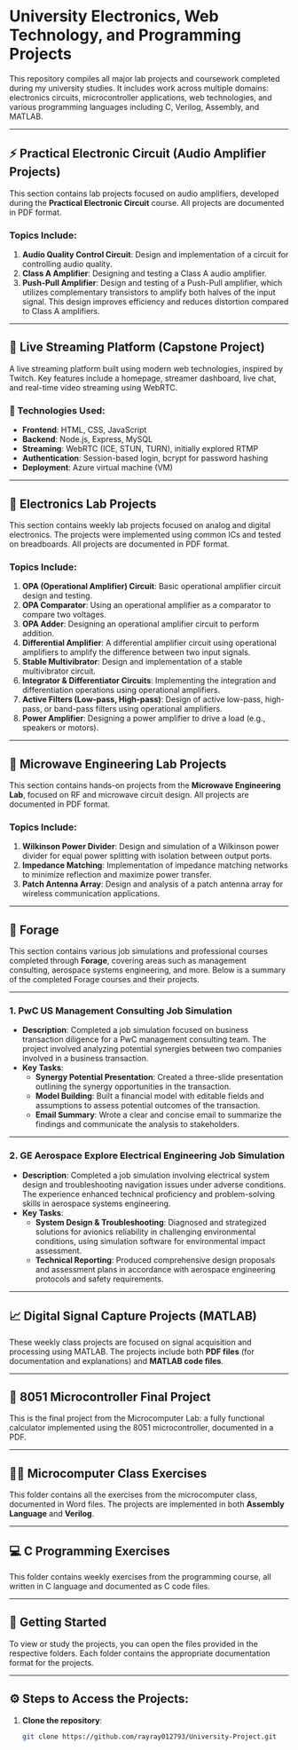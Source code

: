 # University Electronics, Web Technology, and Programming Projects

This repository compiles all major lab projects and coursework completed during my university studies. It includes work across multiple domains: electronics circuits, microcontroller applications, web technologies, and various programming languages including C, Verilog, Assembly, and MATLAB.

---

## ⚡ **Practical Electronic Circuit (Audio Amplifier Projects)**

This section contains lab projects focused on audio amplifiers, developed during the **Practical Electronic Circuit** course. All projects are documented in PDF format.

### Topics Include:
1. **Audio Quality Control Circuit**: Design and implementation of a circuit for controlling audio quality.
2. **Class A Amplifier**: Designing and testing a Class A audio amplifier.
3. **Push-Pull Amplifier**: Design and testing of a Push-Pull amplifier, which utilizes complementary transistors to amplify both halves of the input signal. This design improves efficiency and reduces distortion compared to Class A amplifiers.

---

## 📡 **Live Streaming Platform (Capstone Project)**

A live streaming platform built using modern web technologies, inspired by Twitch. Key features include a homepage, streamer dashboard, live chat, and real-time video streaming using WebRTC.

### 🔧 Technologies Used:
- **Frontend**: HTML, CSS, JavaScript
- **Backend**: Node.js, Express, MySQL
- **Streaming**: WebRTC (ICE, STUN, TURN), initially explored RTMP
- **Authentication**: Session-based login, bcrypt for password hashing
- **Deployment**: Azure virtual machine (VM)

---

## 🔌 **Electronics Lab Projects**

This section contains weekly lab projects focused on analog and digital electronics. The projects were implemented using common ICs and tested on breadboards. All projects are documented in PDF format.

### Topics Include:
1. **OPA (Operational Amplifier) Circuit**: Basic operational amplifier circuit design and testing.
2. **OPA Comparator**: Using an operational amplifier as a comparator to compare two voltages.
3. **OPA Adder**: Designing an operational amplifier circuit to perform addition.
4. **Differential Amplifier**: A differential amplifier circuit using operational amplifiers to amplify the difference between two input signals.
5. **Stable Multivibrator**: Design and implementation of a stable multivibrator circuit.
6. **Integrator & Differentiator Circuits**: Implementing the integration and differentiation operations using operational amplifiers.
7. **Active Filters (Low-pass, High-pass)**: Design of active low-pass, high-pass, or band-pass filters using operational amplifiers.
8. **Power Amplifier**: Designing a power amplifier to drive a load (e.g., speakers or motors).

---

## 📶 **Microwave Engineering Lab Projects**

This section contains hands-on projects from the **Microwave Engineering Lab**, focused on RF and microwave circuit design. All projects are documented in PDF format.

### Topics Include:
1. **Wilkinson Power Divider**: Design and simulation of a Wilkinson power divider for equal power splitting with isolation between output ports.
2. **Impedance Matching**: Implementation of impedance matching networks to minimize reflection and maximize power transfer.
3. **Patch Antenna Array**: Design and analysis of a patch antenna array for wireless communication applications.

---

## 💼 **Forage**

This section contains various job simulations and professional courses completed through **Forage**, covering areas such as management consulting, aerospace systems engineering, and more. Below is a summary of the completed Forage courses and their projects.

---

### 1. **PwC US Management Consulting Job Simulation**
   - **Description**: Completed a job simulation focused on business transaction diligence for a PwC management consulting team. The project involved analyzing potential synergies between two companies involved in a business transaction.
   - **Key Tasks**:
     - **Synergy Potential Presentation**: Created a three-slide presentation outlining the synergy opportunities in the transaction.
     - **Model Building**: Built a financial model with editable fields and assumptions to assess potential outcomes of the transaction.
     - **Email Summary**: Wrote a clear and concise email to summarize the findings and communicate the analysis to stakeholders.

---

### 2. **GE Aerospace Explore Electrical Engineering Job Simulation**
   - **Description**: Completed a job simulation involving electrical system design and troubleshooting navigation issues under adverse conditions. The experience enhanced technical proficiency and problem-solving skills in aerospace systems engineering.
   - **Key Tasks**:
     - **System Design & Troubleshooting**: Diagnosed and strategized solutions for avionics reliability in challenging environmental conditions, using simulation software for environmental impact assessment.
     - **Technical Reporting**: Produced comprehensive design proposals and assessment plans in accordance with aerospace engineering protocols and safety requirements.

---

## 📈 **Digital Signal Capture Projects (MATLAB)**

These weekly class projects are focused on signal acquisition and processing using MATLAB. The projects include both **PDF files** (for documentation and explanations) and **MATLAB code files**.

---

## 🧮 **8051 Microcontroller Final Project**

This is the final project from the Microcomputer Lab: a fully functional calculator implemented using the 8051 microcontroller, documented in a PDF.

---

## 👨‍💻 **Microcomputer Class Exercises**

This folder contains all the exercises from the microcomputer class, documented in Word files. The projects are implemented in both **Assembly Language** and **Verilog**.

---

## 💻 **C Programming Exercises**

This folder contains weekly exercises from the programming course, all written in C language and documented as C code files.

---

## 🚀 **Getting Started**

To view or study the projects, you can open the files provided in the respective folders. Each folder contains the appropriate documentation format for the projects.

---

## ⚙️ **Steps to Access the Projects:**

1. **Clone the repository**:
   ```bash
   git clone https://github.com/rayray012793/University-Project.git
